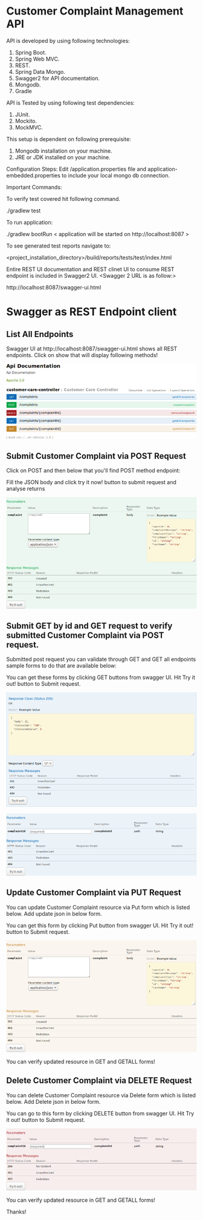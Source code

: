 # Customer Complaint Management API

API is developed by using following technologies:
1. Spring Boot.
2. Spring Web MVC.
3. REST.
4. Spring Data Mongo.
5. Swagger2 for API documentation.
6. Mongodb.
7. Gradle


API is Tested by using following test dependencies:
1. JUnit.
2. Mockito.
3. MockMVC.

This setup  is dependent on following prerequisite:
1. Mongodb installation on your machine.
2. JRE or JDK installed on your machine.

Configuration Steps:
Edit <resources>/application.properties file and application-embedded.properties to include your local mongo db connection.
  
Important Commands:

To verify test covered hit following command.

./gradlew test

To run application:

./gradlew bootRun < application will be started on http://localhost:8087 >

To see generated test reports navigate to:

<project_installation_directory>/build/reports/tests/test/index.html

Entire REST UI documentation and  REST clinet UI to consume REST endpoint is included in Swagger2 UI.
<Swagger 2 URL is as follow:>

http://localhost:8087/swagger-ui.html

# Swagger as REST Endpoint client

## List All Endpoints

Swagger UI at http://localhost:8087/swagger-ui.html shows all REST endpoints. Click on show that will display following methods!

![List All Endpoints](/images/endpoints_list.png)

## Submit Customer Complaint via POST Request

Click on POST and then below that you'll find POST method endpoint:

Fill the JSON body and click try it now! button to submit request and analyse returns

![POST usage](/images/post_usage.png)

## Submit GET by id and GET request to verify submitted Customer Complaint via POST request.

Submitted post request you can validate through GET and GET all endpoints sample forms to do that are available below:

You can get these forms by clicking GET buttons from swagger UI. Hit Try it out! button to Submit request.

![GET usage](/images/get_usage.png)

![GET_ALL usage](/images/getall_usage.png)

## Update Customer Complaint via PUT Request

You can update Customer Complaint resource via Put form which is listed below. Add update json in below form. 

You can get this form by clicking Put button from swagger UI. Hit Try it out! button to Submit request.

![PUT usage](/images/put_usage.png)

You can verify updated resource in GET and GETALL forms!


## Delete Customer Complaint via DELETE Request

You can delete Customer Complaint resource via Delete form which is listed below. Add Delete json in below form. 

You can go to this form by clicking DELETE button from swagger UI. Hit Try it out! button to Submit request.

![DELETE usage](/images/delete_usage.png)

You can verify updated resource in GET and GETALL forms!

Thanks!





  







